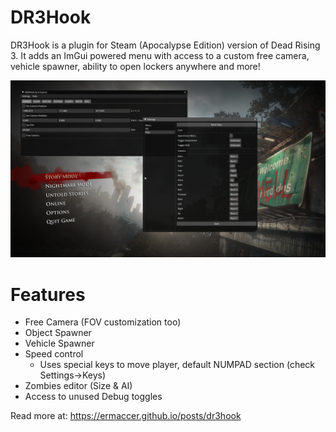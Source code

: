 # DR3Hook

DR3Hook is a plugin for Steam (Apocalypse Edition) version of Dead Rising 3. It adds an ImGui powered menu with access to a custom free camera,
vehicle spawner, ability to open lockers anywhere and more!

![](https://raw.githubusercontent.com/ermaccer/ermaccer.github.io/gh-pages/assets/mods/dr3/menu.jpg)


# Features
- Free Camera (FOV customization too)
- Object Spawner
- Vehicle Spawner
- Speed control
  - Uses special keys to move player, default NUMPAD section (check Settings->Keys)
- Zombies editor (Size & AI)
- Access to unused Debug toggles


Read more at:
https://ermaccer.github.io/posts/dr3hook